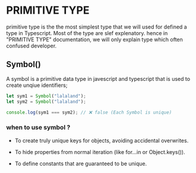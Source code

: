 # PRIMITIVE TYPE

primitive type is the the most simplest type that we will used for defined a type in Typescript. Most of the type are slef explenatory. hence in "PRIMITIVE TYPE" documentation, we will only explain type which often confused developer.

## Symbol()

A symbol is a primitive data type in javescript and typescript that is used to create unqiue identifiers;

```typescript
let sym1 = Symbol("lalaland");
let sym2 = Symbol("lalaland");

console.log(sym1 === sym2); // ❌ false (Each Symbol is unique)
```

### when to use symbol ?

- To create truly unique keys for objects, avoiding accidental overwrites.

- To hide properties from normal iteration (like for...in or Object.keys()).

- To define constants that are guaranteed to be unique.
